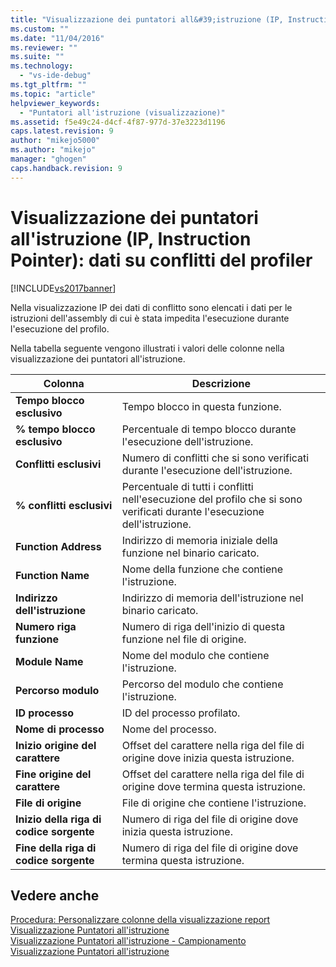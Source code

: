 ```yaml
---
title: "Visualizzazione dei puntatori all&#39;istruzione (IP, Instruction Pointer): dati su conflitti del profiler | Microsoft Docs"
ms.custom: ""
ms.date: "11/04/2016"
ms.reviewer: ""
ms.suite: ""
ms.technology: 
  - "vs-ide-debug"
ms.tgt_pltfrm: ""
ms.topic: "article"
helpviewer_keywords: 
  - "Puntatori all'istruzione (visualizzazione)"
ms.assetid: f5e49c24-d4cf-4f87-977d-37e3223d1196
caps.latest.revision: 9
author: "mikejo5000"
ms.author: "mikejo"
manager: "ghogen"
caps.handback.revision: 9
---
```

# Visualizzazione dei puntatori all&#39;istruzione (IP, Instruction Pointer): dati su conflitti del profiler
[!INCLUDE[vs2017banner](../code-quality/includes/vs2017banner.md)]

Nella visualizzazione IP dei dati di conflitto sono elencati i dati per le istruzioni dell'assembly di cui è stata impedita l'esecuzione durante l'esecuzione del profilo.  
  
 Nella tabella seguente vengono illustrati i valori delle colonne nella visualizzazione dei puntatori all'istruzione.  
  
|Colonna|Descrizione|  
|-------------|-----------------|  
|**Tempo blocco esclusivo**|Tempo blocco in questa funzione.|  
|**% tempo blocco esclusivo**|Percentuale di tempo blocco durante l'esecuzione dell'istruzione.|  
|**Conflitti esclusivi**|Numero di conflitti che si sono verificati durante l'esecuzione dell'istruzione.|  
|**% conflitti esclusivi**|Percentuale di tutti i conflitti nell'esecuzione del profilo che si sono verificati durante l'esecuzione dell'istruzione.|  
|**Function Address**|Indirizzo di memoria iniziale della funzione nel binario caricato.|  
|**Function Name**|Nome della funzione che contiene l'istruzione.|  
|**Indirizzo dell'istruzione**|Indirizzo di memoria dell'istruzione nel binario caricato.|  
|**Numero riga funzione**|Numero di riga dell'inizio di questa funzione nel file di origine.|  
|**Module Name**|Nome del modulo che contiene l'istruzione.|  
|**Percorso modulo**|Percorso del modulo che contiene l'istruzione.|  
|**ID processo**|ID del processo profilato.|  
|**Nome di processo**|Nome del processo.|  
|**Inizio origine del carattere**|Offset del carattere nella riga del file di origine dove inizia questa istruzione.|  
|**Fine origine del carattere**|Offset del carattere nella riga del file di origine dove termina questa istruzione.|  
|**File di origine**|File di origine che contiene l'istruzione.|  
|**Inizio della riga di codice sorgente**|Numero di riga del file di origine dove inizia questa istruzione.|  
|**Fine della riga di codice sorgente**|Numero di riga del file di origine dove termina questa istruzione.|  
  
## Vedere anche  
 [Procedura: Personalizzare colonne della visualizzazione report](../profiling/how-to-customize-report-view-columns.md)   
 [Visualizzazione Puntatori all'istruzione](../profiling/instruction-pointers-ips-view.md)   
 [Visualizzazione Puntatori all'istruzione \- Campionamento](../profiling/instruction-pointers-ips-view-dotnet-memory-sampling-data.md)   
 [Visualizzazione Puntatori all'istruzione](../profiling/instruction-pointers-ips-view-sampling-data.md)